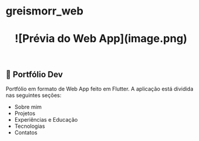 # greismorr_web

<h1 align="center">
    ![Prévia do Web App](image.png)
</h1>

<br>

## 📑 Portfólio Dev

Portfólio em formato de Web App feito em Flutter. A aplicação está dividida nas seguintes seções:

- Sobre mim
- Projetos
- Experiências e Educação
- Tecnologias
- Contatos